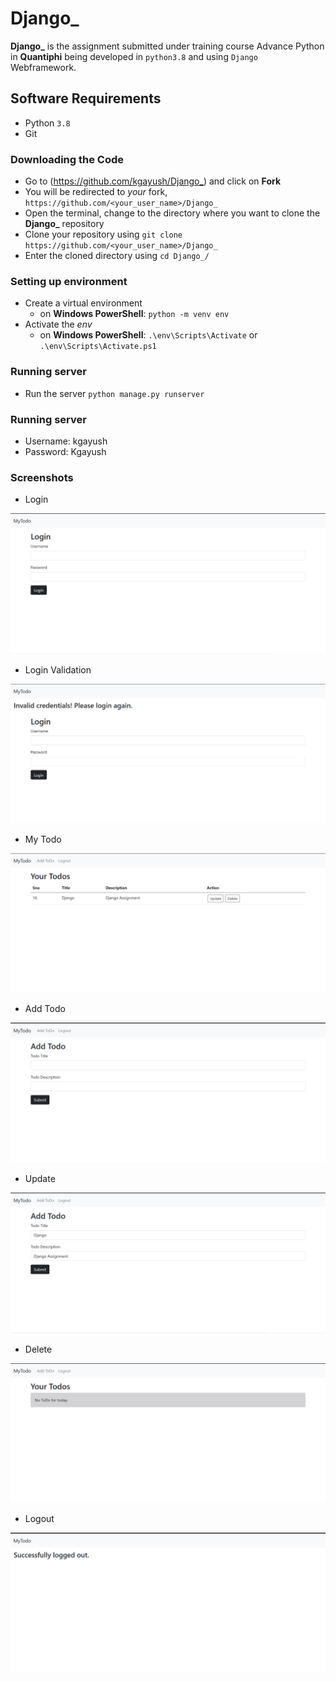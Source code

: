 # Django_

**Django_** is the assignment submitted under training course Advance Python in **Quantiphi** being developed in `python3.8` and using `Django` Webframework.

## Software Requirements

* Python `3.8`
* Git

### Downloading the Code

* Go to (<https://github.com/kgayush/Django_>) and click on **Fork**
* You will be redirected to *your* fork, `https://github.com/<your_user_name>/Django_`
* Open the terminal, change to the directory where you want to clone the **Django_** repository
* Clone your repository using `git clone https://github.com/<your_user_name>/Django_`
* Enter the cloned directory using `cd Django_/`

### Setting up environment

* Create a virtual environment  
  * on **Windows PowerShell**: `python -m venv env`
* Activate the *env* 
  * on **Windows PowerShell**: `.\env\Scripts\Activate` or `.\env\Scripts\Activate.ps1`



### Running server

* Run the server `python manage.py runserver` 

### Running server

* Username: kgayush
* Password: Kgayush

### Screenshots

* Login 

 ![Screenshot](Screenshots/login.jpg)
 
* Login Validation

 ![Screenshot](Screenshots/InvalidCredentials.jpg)
 
* My Todo  
 
 ![Screenshot](Screenshots/MyTodo.jpg)
 
* Add Todo 
 
 ![Screenshot](Screenshots/AddTodo.jpg)
 
* Update 
 
 ![Screenshot](Screenshots/Update.jpg)
 
* Delete 
 
 ![Screenshot](Screenshots/Deleted.jpg)
 
* Logout 
 
 ![Screenshot](Screenshots/Logout.jpg)
 
 
